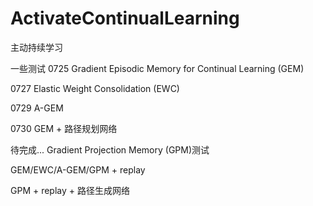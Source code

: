 # ActivateContinualLearning
主动持续学习

一些测试
0725 Gradient Episodic Memory for Continual Learning (GEM)

0727 Elastic Weight Consolidation (EWC)

0729 A-GEM

0730 GEM + 路径规划网络


待完成...
Gradient Projection Memory (GPM)测试

GEM/EWC/A-GEM/GPM + replay

GPM + replay + 路径生成网络
